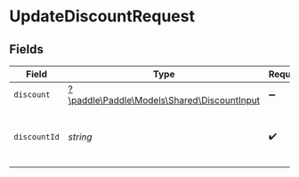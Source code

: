 # UpdateDiscountRequest


## Fields

| Field                                                                               | Type                                                                                | Required                                                                            | Description                                                                         | Example                                                                             |
| ----------------------------------------------------------------------------------- | ----------------------------------------------------------------------------------- | ----------------------------------------------------------------------------------- | ----------------------------------------------------------------------------------- | ----------------------------------------------------------------------------------- |
| `discount`                                                                          | [?\paddle\Paddle\Models\Shared\DiscountInput](../../Models/Shared/DiscountInput.md) | :heavy_minus_sign:                                                                  | N/A                                                                                 |                                                                                     |
| `discountId`                                                                        | *string*                                                                            | :heavy_check_mark:                                                                  | Paddle ID of the discount entity to work with.                                      | dsc_01gt218xfk7yztpvgmcazkes83                                                      |